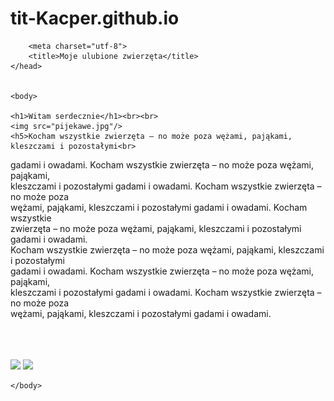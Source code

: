 # tit-Kacper.github.io
<!DOCTYPE html>
<html>

        <meta charset="utf-8">
        <title>Moje ulubione zwierzęta</title>
    </head>


    <body>

    <h1>Witam serdecznie</h1><br><br>
    <img src="pijekawe.jpg"/> 
    <h5>Kocham wszystkie zwierzęta – no może poza wężami, pająkami, kleszczami i pozostałymi<br>
gadami i owadami. Kocham wszystkie zwierzęta – no może poza wężami, pająkami,<br>
kleszczami i pozostałymi gadami i owadami. Kocham wszystkie zwierzęta – no może poza<br>
wężami, pająkami, kleszczami i pozostałymi gadami i owadami. Kocham wszystkie<br>
zwierzęta – no może poza wężami, pająkami, kleszczami i pozostałymi gadami i owadami.<br>
Kocham wszystkie zwierzęta – no może poza wężami, pająkami, kleszczami i pozostałymi<br>
gadami i owadami. Kocham wszystkie zwierzęta – no może poza wężami, pająkami,<br>
kleszczami i pozostałymi gadami i owadami. Kocham wszystkie zwierzęta – no może poza<br>
wężami, pająkami, kleszczami i pozostałymi gadami i owadami.</br>
</h5><br><br><br>
<img src="NWCOTOJEST.jpg"/> <img src="NWCOTOJEST.jpg"/>


    </body>


</html>

